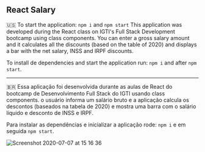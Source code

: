 ## React Salary

🇺🇸 To start the application: `npm i` and `npm start` This application was developed during the React class on IGTI's Full Stack Development bootcamp using class components. You can enter a gross salary amount and it calculates all the discounts (based on the table of 2020) and displays a bar with the net salary, INSS and IRPF discounts.

To install de dependencies and start the application run: `npm i` and after `npm start`.

-----------------------

🇧🇷 Essa aplicação foi desenvolvida durante as aulas de React do bootcamp de Desenvolvimento Full Stack do IGTI usando class components. o usuário informa um salário bruto e a aplicação calcula os descontos (baseados na tabela de 2020) e mostra uma barra com o salário líquido e desconto de INSS e IRPF.

Para instalar as dependências e inicializar a aplicação rode: `npm i` e em seguida `npm start`.

![Screenshot 2020-07-07 at 15 16 36](https://user-images.githubusercontent.com/33056762/86824720-e8031480-c064-11ea-9a80-7afcbec15476.png)
